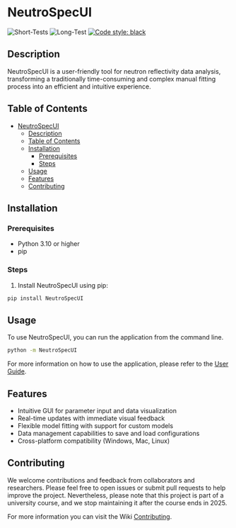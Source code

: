 # NeutroSpecUI

![Short-Tests](https://github.com/Aseraphyss/NeutroSpecUI/actions/workflows/short-tests.yml/badge.svg)
![Long-Test](https://github.com/Aseraphyss/NeutroSpecUI/actions/workflows/long-tests.yml/badge.svg)
[![Code style: black](https://img.shields.io/badge/code%20style-black-000000.svg)](https://github.com/psf/black)

## Description

NeutroSpecUI is a user-friendly tool for neutron reflectivity data analysis, transforming a traditionally time-consuming and complex manual fitting process into an efficient and intuitive experience.

## Table of Contents

- [NeutroSpecUI](#neutrospecui)
  - [Description](#description)
  - [Table of Contents](#table-of-contents)
  - [Installation](#installation)
    - [Prerequisites](#prerequisites)
    - [Steps](#steps)
  - [Usage](#usage)
  - [Features](#features)
  - [Contributing](#contributing)

## Installation

### Prerequisites

- Python 3.10 or higher
- pip

### Steps

1. Install NeutroSpecUI using pip:

```sh
pip install NeutroSpecUI
```

## Usage

To use NeutroSpecUI, you can run the application from the command line.

```sh
python -m NeutroSpecUI
```

For more information on how to use the application, please refer to the [User Guide](https://github.com/Aseraphyss/NeutroSpecUI/wiki/Usage).

## Features

- Intuitive GUI for parameter input and data visualization
- Real-time updates with immediate visual feedback
- Flexible model fitting with support for custom models
- Data management capabilities to save and load configurations
- Cross-platform compatibility (Windows, Mac, Linux)

## Contributing

We welcome contributions and feedback from collaborators and researchers. Please feel free to open issues or submit pull requests to help improve the project. Nevertheless, please note that this project is part of a university course, and we stop maintaining it after the course ends in 2025.

For more information you can visit the Wiki [Contributing](https://github.com/Aseraphyss/NeutroSpecUI/wiki/Contributing).

